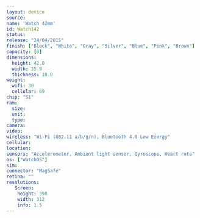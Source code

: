 ```yaml
---
layout: device
source: 
name: 'Watch 42mm'
id: Watch142
status: 
release: "24/04/2015"
finish: ["Black", "White", "Gray", "Silver", "Blue", "Pink", "Brown"]
capacity: [8]
dimensions:
  height: 42.0
  width: 35.9
  thickness: 10.0
weight:
  wifi: 30
  cellular: 69
chip: "S1"
ram:
  size:
  unit:
  type:
camera:
video:
wireless: "Wi-Fi (802.11 a/b/g/n), Bluetooth 4.0 Low Energy"
cellular:
location:
sensors: "Accelerometer, Ambient light sensor, Gyroscope, Heart rate"
os: ["WatchOS"]
sim:
connector: "MagSafe"
retina: ""
resolutions:
   Screen:
    height: 390
    width: 312
    info: 1.5
---
```


